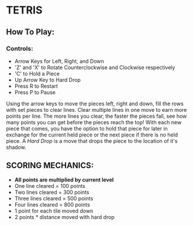 # TETRIS

## How To Play:
### Controls:
- Arrow Keys for Left, Right, and Down
- 'Z' and 'X' to Rotate Counterclockwise and Clockwise respectively
- 'C' to Hold a Piece
- Up Arrow Key to Hard Drop
- Press R to Restart
- Press P to Pause

Using the arrow keys to move the pieces left, right and down, fill the rows with set pieces to clear lines. Clear multiple lines in one move to earn more points per line. The more lines you clear, the faster the pieces fall, see how many points you can get before the pieces reach the top!
With each new piece that comes, you have the option to hold that piece for later in exchange for the current held piece or the next piece if there is no held piece.
A *Hard Drop* is a move that drops the piece to the location of it's shadow.

## SCORING MECHANICS:
- **All points are multiplied by current level**
- One line cleared = 100 points
- Two lines cleared = 300 points
- Three lines cleared = 500 points
- Four lines cleared = 800 points
- 1 point for each tile moved down
- 2 points * distance moved with hard drop

